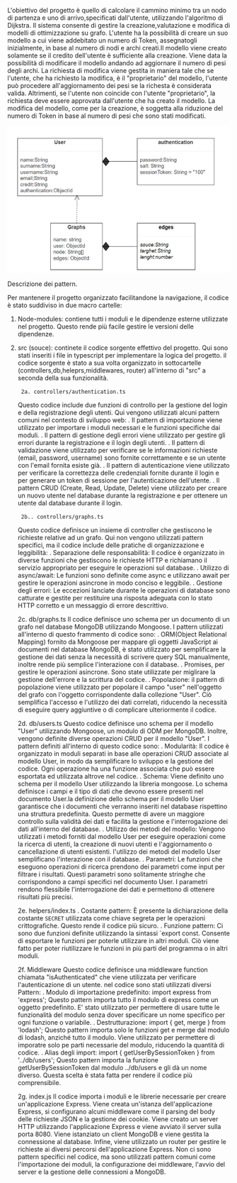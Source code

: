 L'obiettivo del progetto è quello di calcolare il cammino minimo tra un nodo di partenza e uno di arrivo,specificati dall'utente, utilizzando l'algoritmo di Dijkstra.
Il sistema consente di gestire la creazione,valutazione e modifica di modelli di ottimizzazione su grafo.
L'utente ha la possibilità di creare un suo modello a cui viene addebitato un numero di Token, assegnatogli inizialmente, in base al numero di nodi e archi creati.Il modello viene creato solamente se il credito dell'utente è sufficiente alla creazione. 
Viene data la possibilità di modificare il modello andando ad aggiornare il numero di pesi degli archi. La richiesta di modifica viene gestita in maniera tale che se l'utente, che ha richiesto la modifica, è il "proprietario" del modello, l'utente può procedere all'aggiornamento dei pesi se la richesta è considerata valida. Altrimenti, se l'utente non coincide con l'utente "proprietario", la richiesta deve essere approvata dall'utente che ha creato il modello. La modifica del modello, come per la creazione, è soggetta alla riduzione del numero di Token in base al numero di pesi che sono stati modificati.


![UML](Uml2.png)

Descrizione dei pattern.

Per mantenere il progetto organizzato facilitandone la navigazione, il codice è stato suddiviso in due macro cartelle:
1. Node-modules: contiene tutti i moduli e le dipendenze esterne utilizzate nel progetto. Questo rende più facile gestire le versioni delle dipendenze.
2. src (souce): continete il codice sorgente effettivo del progetto. Qui sono stati inseriti i file in typescript per implementare la logica del progetto. il codice sorgente è stato a sua volta organizzato in sottocartelle (controllers,db,heleprs,middlewares, router) all'interno di "src" a seconda della sua funzionalità.
	
        2a. controllers/authentication.ts
	Questo codice include due funzioni di controllo per la gestione del login e della registrazione degli utenti. 
	Qui vengono utilizzati alcuni pattern comuni nel contesto di sviluppo web:
	. Il pattern di importazione viene utilizzato per importare i moduli necessari e le funzioni specifiche dai moduli.
	. Il pattern di gestione degli errori viene utilizzato per gestire gli errori durante la registrazione e il login degli utenti.
	. Il pattern di validazione viene utilizzato per verificare se le informazioni richieste (email, password, username) sono fornite correttamente e se un utente con l'email 	fornita esiste già.
	. Il pattern di autenticazione viene utilizzato per verificare la correttezza delle credenziali fornite durante il login e per generare un token di sessione per l'autenticazione dell'utente.
	. Il pattern CRUD (Create, Read, Update, Delete) viene utilizzato per creare un nuovo utente nel database durante la registrazione e per ottenere un utente dal 	database durante il login.

        2b.. controllers/graphs.ts
	Questo codice definisce un insieme di controller che gestiscono le richieste relative ad un grafo. Qui non vengono utilizzati pattern specifici, ma il codice include delle pratiche 	di organizzazione e 
  leggibilità:
	. Separazione delle responsabilità: Il codice è organizzato in diverse funzioni che gestiscono le richieste HTTP e richiamano il servizio appropriato per eseguire le operazioni 	sul database.
	. Utilizzo di async/await: Le funzioni sono definite come async e utilizzano await per gestire le operazioni asincrone in modo conciso e leggibile.
	. Gestione degli errori: Le eccezioni lanciate durante le operazioni di database sono catturate e gestite per restituire una risposta adeguata con lo stato HTTP corretto e un 	messaggio di errore descrittivo.

	2c. db/graphs.ts
	Il codice definisce uno schema per un documento di un grafo nel database MongoDB utilizzando Mongoose. I pattern utilizzati all'interno di questo frammento di codice sono:
	. ORM(Object Relational Mapping) fornito da Mongoose per mappare gli oggetti JavaScript ai documenti nel database MongoDB, è stato utilizzato per semplificare la gestione dei dati 	senza la necessità di 
    scrivere query SQL manualmente, inoltre rende più semplice l'interazione con il database.
	. Promises, per gestire le operazioni asincrone. Sono state utilizzate per miglirare la gestione dell'errore e la scrittura del codice.
	. Popolazione: il pattern di popolazione viene utilizzato per popolare il campo "user" nell'oggetto del grafo con l'oggetto corrispondente dalla collezione "User". Ciò semplifica l'accesso e l'utilizzo dei dati 
    correlati, riducendo la necessità di eseguire query aggiuntive o di complicare ulteriormente il codice.

	2d. db/users.ts
	Questo codice definisce uno schema per il modello "User" utilizzando Mongoose, un modulo di ODM per MongoDB. Inoltre, vengono definite diverse operazioni CRUD per il modello "User".
	I pattern definiti all'interno di questo codice sono:
	. Modularità: Il codice è organizzato in moduli separati in base alle operazioni CRUD associate al modello User, in modo da semplificare lo sviluppo e la gestione del codice. Ogni operazione ha una funzione 
    associata che può essere esportata ed utilizzata altrove nel codice.
  . Schema: Viene definito uno schema per il modello User utilizzando la libreria mongoose. Lo schema definisce i campi e il tipo di dati che devono essere presenti nel documento User.la definizione dello schema 
    per il modello User garantisce che i documenti che verranno inseriti nel database rispettino una struttura predefinita. Questo permette di avere un maggiore controllo sulla validità dei dati e facilita la 
    gestione e l'interrogazione dei dati all'interno del database.
  . Utilizzo dei metodi del modello: Vengono utilizzati i metodi forniti dal modello User per eseguire operazioni come la ricerca di utenti, la creazione di nuovi utenti e 	l'aggiornamento o cancellazione di 
    utenti esistenti. l'utilizzo dei metodi del modello User semplificano l'interazione con il database.
	. Parametri: Le funzioni che eseguono operazioni di ricerca prendono dei parametri come input per filtrare i risultati. Questi parametri sono solitamente stringhe che corrispondono a 	campi specifici nel 
    documento User. I parametri rendono flessibile l'interrogazione dei dati e permettono di ottenere risultati più precisi.

	2e. helpers/index.ts
	. Costante pattern: È presente la dichiarazione della costante `SECRET` utilizzata come chiave segreta per le operazioni crittografiche. Questo rende il codice più sicuro.
	. Funzione pattern: Ci sono due funzioni definite utilizzando la sintassi `export const. Consente di esportare le funzioni per poterle utilizzare in altri moduli. Ciò viene fatto 	per poter riutilizzare le 
  funzioni in più parti del programma o in altri moduli.


	2f. Middleware 
	Questo codice definisce una middleware function chiamata "isAuthenticated" che viene utilizzata per verificare l'autenticazione di un utente. 
	nel codice sono stati utilizzati diversi Pattern:
	. Modulo di importazione predefinito: import express from 'express';
	  Questo pattern importa tutto il modulo di express come un oggetto predefinito. E' stato utilizzato per permettere di usare tutte le funzionalità del modulo senza dover specificare 	un nome specifico per ogni 
    funzione o variabile.
	. Destrutturazione: import { get, merge } from 'lodash';
	  Questo pattern importa solo le funzioni get e merge dal modulo di lodash, anziché tutto il modulo. Viene utilizzato per permettere di imporatre solo pe parti necessarie del modulo, 	riducendo la quantità di 
    codice.
  . Alias degli import: import { getUserBySessionToken } from '../db/users';
	  Questo pattern importa la funzione getUserBySessionToken dal modulo ../db/users e gli dà un nome diverso. Questa scelta è stata fatta per rendere il codice più comprensibile.


	2g. index.js
	Il codice importa i moduli e le librerie necessarie per creare un'applicazione Express. Viene creata un'istanza dell'applicazione Express, si configurano alcuni middleware come il 	parsing del body delle 
  richieste JSON e la gestione dei cookie. Viene creato un server HTTP utilizzando l'applicazione Express e viene avviato il server sulla porta 8080. Viene 	istanziato un client MongoDB e viene gestita la 
  connessione al database. Infine, viene utilizzato un router per gestire le richieste ai diversi percorsi dell'applicazione Express.
	Non ci sono pattern specifici nel codice, ma sono utilizzati pattern comuni come l'importazione dei moduli, la configurazione dei middleware, l'avvio del server e la 	gestione 	delle connessioni a MongoDB.
